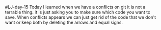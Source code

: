 #LJ-day-15
Today I learned when we have a conflicts on git it is not a terrable thing. It is just asking you to make sure which code you want to save. When conflicts appears we can just get rid of the code that we don't want or keep both by deleting the arrows and equal signs. 
